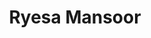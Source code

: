 ---
title: "Ryesa Mansoor"
presenter_id: ryesa_mansoor
layout: member_all_presentations
permalink: /member_full_publications/:presenter_id/
---